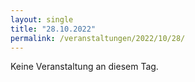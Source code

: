 ```yaml
---
layout: single
title: "28.10.2022"
permalink: /veranstaltungen/2022/10/28/
---
```


Keine Veranstaltung an diesem Tag.
